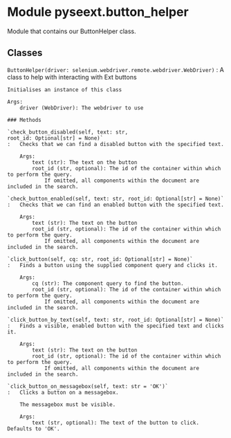 Module pyseext.button_helper
============================
Module that contains our ButtonHelper class.

Classes
-------

`ButtonHelper(driver: selenium.webdriver.remote.webdriver.WebDriver)`
:   A class to help with interacting with Ext buttons
        
    
    Initialises an instance of this class
    
    Args:
        driver (WebDriver): The webdriver to use

    ### Methods

    `check_button_disabled(self, text: str, root_id: Optional[str] = None)`
    :   Checks that we can find a disabled button with the specified text.
        
        Args:
            text (str): The text on the button
            root_id (str, optional): The id of the container within which to perform the query.
                If omitted, all components within the document are included in the search.

    `check_button_enabled(self, text: str, root_id: Optional[str] = None)`
    :   Checks that we can find an enabled button with the specified text.
        
        Args:
            text (str): The text on the button
            root_id (str, optional): The id of the container within which to perform the query.
                If omitted, all components within the document are included in the search.

    `click_button(self, cq: str, root_id: Optional[str] = None)`
    :   Finds a button using the supplied component query and clicks it.
        
        Args:
            cq (str): The component query to find the button.
            root_id (str, optional): The id of the container within which to perform the query.
                If omitted, all components within the document are included in the search.

    `click_button_by_text(self, text: str, root_id: Optional[str] = None)`
    :   Finds a visible, enabled button with the specified text and clicks it.
        
        Args:
            text (str): The text on the button
            root_id (str, optional): The id of the container within which to perform the query.
                If omitted, all components within the document are included in the search.

    `click_button_on_messagebox(self, text: str = 'OK')`
    :   Clicks a button on a messagebox.
        
        The messagebox must be visible.
        
        Args:
            text (str, optional): The text of the button to click. Defaults to 'OK'.